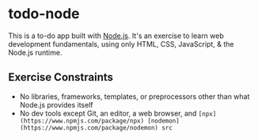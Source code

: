 # todo-node

This is a to-do app built with [Node.js](https://nodejs.org/). It's an exercise
to learn web development fundamentals, using only HTML, CSS, JavaScript, &
the Node.js runtime.

## Exercise Constraints
- No libraries, frameworks, templates, or preprocessors other than what Node.js
  provides itself
- No dev tools except Git, an editor, a web browser, and
  `[npx](https://www.npmjs.com/package/npx)
  [nodemon](https://www.npmjs.com/package/nodemon) src`
